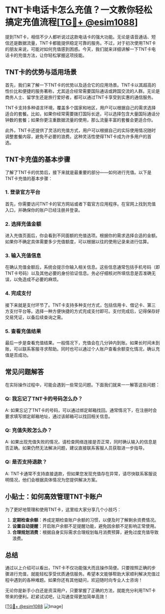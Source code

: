 # TNT卡电话卡怎么充值？一文教你轻松搞定充值流程[[TG💪+ @esim1088](https://t.me/s/esim1088)]

提到TNT卡，相信不少人都听说过这款电话卡的强大功能。无论是语音通话、短信还是数据流量，TNT卡都能提供稳定可靠的服务。不过，对于初次使用TNT卡的朋友来说，可能对如何充值感到困惑。今天，我们就来详细讲解一下TNT卡电话卡的充值方法，让你轻松掌握这项技能。

## TNT卡的优势与适用场景

首先，我们来了解一下TNT卡的优势以及适合它的应用场景。TNT卡以其超高的性价比和便捷的服务著称，尤其适合经常需要国际通话或跨国交流的人群。无论是商务人士、留学生还是旅行爱好者，都可以通过TNT卡享受到实惠的通信服务。

TNT卡支持多种语言环境，覆盖多个国家和地区，用户可以根据自己的需求选择适合的套餐。比如，如果你经常需要拨打国际长途，可以选择包含大量国际通话分钟数的套餐；如果你更注重数据流量的使用，那么流量丰富的套餐会更适合你。

此外，TNT卡还提供了灵活的充值方式，用户可以根据自己的实际使用情况随时调整套餐内容，避免不必要的浪费。这种灵活性使得TNT卡成为许多用户的首选。

## TNT卡充值的基本步骤

了解了TNT卡的优势后，接下来就是最重要的部分——如何进行充值。以下是TNT卡充值的基本步骤：

### 1. 登录官方平台

首先，你需要访问TNT卡的官方网站或者下载官方应用程序。在官网上找到充值入口，并确保你的账户已经注册并登录。

### 2. 选择充值金额

进入充值页面后，你会看到不同面额的充值选项。根据你的需求选择合适的金额。如果你不确定具体需要多少充值额度，可以根据以往的使用记录来进行估算。

### 3. 输入充值信息

在确认充值金额后，系统会提示你输入相关信息。这些信息通常包括手机号码（即TNT卡号码）以及其他必要的身份验证信息。务必仔细核对所填信息是否准确无误，以免造成不必要的麻烦。

### 4. 完成支付

接下来就是支付环节了。TNT卡支持多种支付方式，包括信用卡、借记卡、第三方支付平台等。选择一种方便快捷的方式完成支付即可。支付完成后，记得保存好交易凭证，以备后续查询之需。

### 5. 查看充值结果

最后一步是查看充值结果。一般情况下，充值会在几分钟内到账。如果长时间未到账，可以联系客服寻求帮助。同时也可以通过个人账户查看余额变化情况，确认充值是否成功。

## 常见问题解答

在实际操作过程中，可能会遇到一些常见问题。下面我们就来一一解答这些问题：

### Q: 我忘记了TNT卡的号码怎么办？

A: 如果忘记了TNT卡的号码，可以通过绑定邮箱找回。通常情况下，在注册时会要求填写绑定邮箱地址，通过该邮箱可以找回相关信息。

### Q: 充值失败怎么办？

A: 如果出现充值失败的情况，请检查网络连接是否正常，同时确认输入的信息是否正确。如果仍然无法解决问题，建议直接联系客服人员获取进一步指导。

### Q: 是否支持退款？

A: TNT卡通常不支持直接退款，但如果您发现充值存在异常，请尽快联系客服说明情况，他们会根据具体情况为您提供解决方案。

## 小贴士：如何高效管理TNT卡账户

为了更好地管理和使用TNT卡，这里给大家分享几个小技巧：

1. **定期检查余额**：养成定期检查账户余额的习惯，以便及时了解剩余资费情况。
2. **设置自动提醒**：开启账户余额不足提醒功能，避免因余额不足影响正常使用。
3. **合理规划消费**：根据自身实际需求合理规划每月消费预算，避免过度充值导致浪费。

## 总结

通过以上介绍可以看出，TNT卡不仅功能强大而且操作简便。只要按照正确的步骤进行充值，就能轻松享受优质通信服务。希望本文能够帮助大家顺利解决充值过程中遇到的各种难题。如果你还有其他疑问，欢迎随时向专业人士咨询！

无论你是新手小白还是资深用户，只要掌握了正确的方法，就能充分利用TNT卡带来的便利。赶紧试试吧，让沟通变得更加简单高效！

[[TG💪+ @esim1088](https://t.me/s/esim1088) ![Image](https://i.postimg.cc/4NQfJmqS/Snipaste-2025-05-13-00-14-12.png)]